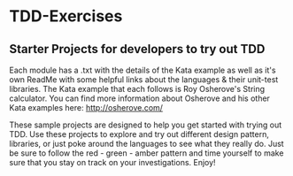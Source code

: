 # TDD-Exercises
## Starter Projects for developers to try out TDD

Each module has a .txt with the details of the Kata example as well as it's own ReadMe with some helpful links about the languages & their unit-test libraries.  The Kata example that each follows is Roy Osherove's String calculator.  You can find more information about Osherove and his other Kata examples here:  http://osherove.com/

These sample projects are designed to help you get started with trying out TDD.  Use these projects to explore and try out different design pattern, libraries, or just poke around the languages to see what they really do. Just be sure to follow the red - green - amber pattern and time yourself to make sure that you stay on track on your investigations. Enjoy! 


